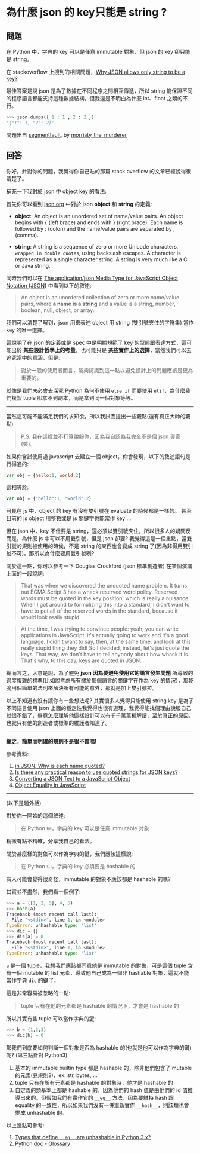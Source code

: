 # 為什麼 json 的 key只能是 string ?

## 問題

在 Python 中，字典的 key 可以是任意 immutable 對象，但 json 的 key 卻只能是 string。

在 stackoverflow 上搜到的相關問題，[Why JSON allows only string to be a key?](http://stackoverflow.com/questions/9304528/why-json-allows-only-string-to-be-a-key)

最佳答案是說 json 是為了數據在不同程序之間相互傳遞，所以 string 能保證不同的程序語言都能支持這種數據結構。但我還是不明白為什麼 int、float 之類的不行。

```python
>>> json.dumps({ 1 : 1 , 2 : 2 })
'{"1": 1, "2": 2}'
```

問題出自 [segmentfault](https://segmentfault.com/q/1010000005682217/a-1020000005682683), by [morriaty_the_murderer](https://segmentfault.com/u/morriaty_the_murderer)

## 回答

你好，針對你的問題，我覺得你自己貼的那篇 stack overflow 的文章已經說得很清楚了。

補充一下我對於 json 中 object key 的看法:

首先你可以看到 [json.org][1] 中對於 json **object** 和 **string** 的定義:

* **object**: An object is an unordered set of name/value pairs. An object begins with { (left brace) and ends with } (right brace). Each name is followed by : (colon) and the name/value pairs are separated by , (comma).

* **string**: A string is a sequence of zero or more Unicode characters, `wrapped in double quotes`, using backslash escapes. A character is represented as a single character string. A string is very much like a C or Java string.

同時我們可以在 [The application/json Media Type for JavaScript Object Notation (JSON)][2] 中看到以下的敘述:

> An object is an unordered collection of zero or more name/value pairs, where **a name is a string** and a value is a string, number, boolean, null, object, or array.

我們可以清楚了解到，json 用來表述 object 用 string (雙引號夾住的字符集) 當作 key 的唯一選擇。

這說明了在 json 的定義或是 spec 中是明顯規範了 key 的型態跟表達方式，這可能出於 **某些設計哲學上的考量**，也可能只是 **某些實作上的選擇**，當然我們可以去追究當中的意涵，但是:

> 對於一般的使用者而言，能夠認識到這一點以避免設計上的問題應該是更為重要的。

就像是我們未必會去深究 Python 為何不使用 `else if` 而要使用 `elif`，為什麼我們複製 tuple 卻拿不到副本，而是拿到同一個對象等等。

----------

當然這可能不能滿足我們的求知欲，所以我試圖提出一些觀點(還有真正大師的觀點)

> P.S. 我在這裡並不打算說服你，因為我自認為我完全不是個 json 專家(笑)。

如果你嘗試使用過 javascript 去建立一個 object，你會發現，以下的敘述語句是行得通的:

```javascript
var obj = {hello:1, world:2}
```

這相等於:

```javascript
var obj = {"hello":1, "world":2}
```

可見在 js 中，object 的 key 有沒有雙引號在 evaluate 的時候都是一樣的。 甚至目前的 js object 用整數或是 js 關鍵字也能當作 key ...

但在 json 中，key 不但要是 string，還必須以雙引號夾住，所以很多人的疑問反而是，為什麼 js 中可以不用雙引號，但是 json 卻要? 我覺得這是一個重點，當雙引號的規則被使用的時候，不是 string 的東西也會變成 string 了(因為非得用雙引號不可)，那所以為什麼要用雙引號咧?

關於這一點，你可以參考一下 Douglas Crockford (json 標準創造者) 在某個演講上面的一段說詞:

> That was when we discovered the unquoted name problem. It turns out ECMA Script 3 has a whack reserved word policy. Reserved words must be quoted in the key position, which is really a nuisance. When I got around to formulizing this into a standard, I didn't want to have to put all of the reserved words in the standard, because it would look really stupid.

> At the time, I was trying to convince people: yeah, you can write applications in JavaScript, it's actually going to work and it's a good language. I didn't want to say, then, at the same time: and look at this really stupid thing they did! So I decided, instead, let's just quote the keys. That way, we don't have to tell anybody about how whack it is. That's why, to this day, keys are quoted in JSON.

總而言之，大意是說，為了避免 **json 因為要避免使用它的語言發生問題** 所導致的過度複雜的標準(比如說考慮所有關於那個語言的關鍵字在作為 key 的情況)，那乾脆用個簡單的法則來解決所有可能的意外，那就是加上雙引號拉。

以上不知道有沒有讓你有一些想法呢? 其實很多人覺得只能使用 string key 是為了不同語言使用 json 上面的穩定性我覺得也很有道理，我覺得能找個理由說服自己就很不錯了，畢竟怎麼理解他這樣設計可以有千千萬萬種解讀，至於真正的原因，也就只有他的創造者或標準的維護者知道了。

----------

**總之，簡單而明確的規則不是很不錯嗎!**

參考資料:

1. [in JSON, Why is each name quoted?][3]
2. [Is there any practical reason to use quoted strings for JSON keys?][4]
3. [Converting a JSON Text to a JavaScript Object][5]
4. [Object Equality in JavaScript][6]

----------
(以下是題外話)

對於你一開始的這個敘述:

> 在 Python 中，字典的 key 可以是任意 immutable 对象

稍微有點不精確，分享我自己的看法。

關於甚麼樣的對象可以作為字典的鍵，我們應該這樣說:

> 在 Python 中，字典的 key 必須要是 hashable 的

有人可能會覺得很奇怪，immutable 的對象不應該都是 hashable 的嗎?

其實並不盡然，我們看一個例子:

```python
>>> a = ([1, 2, 3], 4, 5)
>>> hash(a)
Traceback (most recent call last):
  File "<stdin>", line 1, in <module>
TypeError: unhashable type: 'list'
>>> dic = {}
>>> dic[a] = 0
Traceback (most recent call last):
  File "<stdin>", line 1, in <module>
TypeError: unhashable type: 'list'
``` 

`a` 是一個 tuple，我想我們應該都同意他是 immutable 的對象，可是這個 tuple 含有一個 mutable 的 list 元素，導致他自己成為一個非 hashable 對象，這就不能當作字典 `dic` 的鍵了。

這是非常容易被忽略的一點:

> tuple 只有在他的元素都是 hashable 的情況下，才會是 hashable 的

所以其實有些 tuple 可以當作字典的鍵:

```python
>>> b = (1,2,3)
>>> dic[b] = 0
```

那我們到底要如何判斷一個對象是否為 hashable 的(也就是他可以作為字典的鍵)呢? (第三點針對 Python3)

1. 基本的 immutable builtin type 都是 hashable 的，除非他們包含了 mutable 的元素(見規則2)，ex: str, bytes, ...
2. tuple 只有在所有元素都是 hashable 的對象時，他才是 hashable 的
3. 自定義的類基本上都是 hashable 的，因為他們的 hash 值是由他們的 id 值推導出來的。但假如我們有實作它的 `__eq__` 方法，因為要維持 hash 跟 equality 的一致性，所以如果我們沒有一併重新實作 `__hash__`，則該類也會變成 unhashable 的。

以上幾點可參考:

1. [Types that define `__eq__` are unhashable in Python 3.x?][7]
2. [Python doc - Glossary][8]

  [1]: http://www.json.org/
  [2]: http://tools.ietf.org/html/rfc4627
  [3]: http://stackoverflow.com/questions/2067974/in-json-why-is-each-name-quoted
  [4]: http://stackoverflow.com/questions/4201441/is-there-any-practical-reason-to-use-quoted-strings-for-json-keys
  [5]: http://www.w3schools.com/js/js_json.asp
  [6]: http://adripofjavascript.com/blog/drips/object-equality-in-javascript.html
  [7]: http://stackoverflow.com/questions/1608842/types-that-define-eq-are-unhashable-in-python-3-x
  [8]: https://docs.python.org/3/glossary.html#term-hashable
